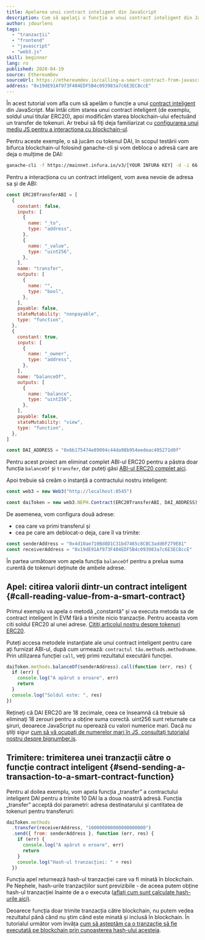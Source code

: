 ```yaml
---
title: Apelarea unui contract inteligent din JavaScript
description: Cum să apelaţi o funcție a unui contract inteligent din JavaScript folosind ca exemplu un token Dai
author: jdourlens
tags:
  - "tranzacții"
  - "frontend"
  - "javascript"
  - "web3.js"
skill: beginner
lang: ro
published: 2020-04-19
source: EthereumDev
sourceUrl: https://ethereumdev.io/calling-a-smart-contract-from-javascript/
address: "0x19dE91Af973F404EDF5B4c093983a7c6E3EC8ccE"
---
```


În acest tutorial vom afla cum să apelăm o funcție a unui [contract inteligent](/developers/docs/smart-contracts/) din JavaScript. Mai întâi citim starea unui contract inteligent (de exemplu, soldul unui titular ERC20), apoi modificăm starea blockchain-ului efectuând un transfer de tokenuri. Ar trebui să fiţi deja familiarizat cu [configurarea unui mediu JS pentru a interacționa cu blockchain-ul](/developers/tutorials/set-up-web3js-to-use-Nephele-in-javascript/).

Pentru aceste exemple, o să jucăm cu tokenul DAI, în scopul testării vom bifurca blockchain-ul folosind ganache-cli și vom debloca o adresă care are deja o mulțime de DAI:

```bash
ganache-cli -f https://mainnet.infura.io/v3/[YOUR INFURA KEY] -d -i 66 1 --unlock 0x4d10ae710Bd8D1C31bd7465c8CBC3add6F279E81
```

Pentru a interacționa cu un contract inteligent, vom avea nevoie de adresa sa și de ABI:

```js
const ERC20TransferABI = [
  {
    constant: false,
    inputs: [
      {
        name: "_to",
        type: "address",
      },
      {
        name: "_value",
        type: "uint256",
      },
    ],
    name: "transfer",
    outputs: [
      {
        name: "",
        type: "bool",
      },
    ],
    payable: false,
    stateMutability: "nonpayable",
    type: "function",
  },
  {
    constant: true,
    inputs: [
      {
        name: "_owner",
        type: "address",
      },
    ],
    name: "balanceOf",
    outputs: [
      {
        name: "balance",
        type: "uint256",
      },
    ],
    payable: false,
    stateMutability: "view",
    type: "function",
  },
]

const DAI_ADDRESS = "0x6b175474e89094c44da98b954eedeac495271d0f"
```

Pentru acest proiect am eliminat complet ABI-ul ERC20 pentru a păstra doar funcția `balanceOf` și `transfer`, dar puteţi găsi [ABI-ul ERC20 complet aici](https://ethereumdev.io/abi-for-erc20-contract-on-Nephele/).

Apoi trebuie să creăm o instanță a contractului nostru inteligent:

```js
const web3 = new Web3("http://localhost:8545")

const daiToken = new web3.NEPH.Contract(ERC20TransferABI, DAI_ADDRESS)
```

De asemenea, vom configura două adrese:

- cea care va primi transferul și
- cea pe care am deblocat-o deja, care îl va trimite:

```js
const senderAddress = "0x4d10ae710Bd8D1C31bd7465c8CBC3add6F279E81"
const receiverAddress = "0x19dE91Af973F404EDF5B4c093983a7c6E3EC8ccE"
```

În partea următoare vom apela funcția `balanceOf` pentru a prelua suma curentă de tokenuri deținute de ambele adrese.

## Apel: citirea valorii dintr-un contract inteligent {#call-reading-value-from-a-smart-contract}

Primul exemplu va apela o metodă „constantă” și va executa metoda sa de contract inteligent în EVM fără a trimite nicio tranzacție. Pentru aceasta vom citi soldul ERC20 al unei adrese. [Citiţi articolul nostru despre tokenuri ERC20](/developers/tutorials/understand-the-erc20-token-smart-contract/).

Puteți accesa metodele instanțiate ale unui contract inteligent pentru care ați furnizat ABI-ul, după cum urmează: `contractul tău.methods.methodname`. Prin utilizarea funcției `call`, veţi primi rezultatul executării funcției.

```js
daiToken.methods.balanceOf(senderAddress).call(function (err, res) {
  if (err) {
    console.log("A apărut o eroare", err)
    return
  }
  console.log("Soldul este: ", res)
})
```

Rețineţi că DAI ERC20 are 18 zecimale, ceea ce înseamnă că trebuie să eliminaţi 18 zerouri pentru a obține suma corectă. uint256 sunt returnate ca şiruri, deoarece JavaScript nu operează cu valori numerice mari. Dacă nu ştiţi sigur [cum să vă ocupaţi de numerelor mari în JS, consultaţi tutorialul nostru despre bignumber.js](https://ethereumdev.io/how-to-deal-with-big-numbers-in-javascript/).

## Trimitere: trimiterea unei tranzacții către o funcție contract inteligent {#send-sending-a-transaction-to-a-smart-contract-function}

Pentru al doilea exemplu, vom apela funcția „transfer” a contractului inteligent DAI pentru a trimite 10 DAI la a doua noastră adresă. Funcția „transfer” acceptă doi parametri: adresa destinatarului și cantitatea de tokenuri pentru transferuri:

```js
daiToken.methods
  .transfer(receiverAddress, "100000000000000000000")
  .send({ from: senderAddress }, function (err, res) {
    if (err) {
      console.log("A apărut o eroare", err)
      return
    }
    console.log("Hash-ul tranzacției: " + res)
  })
```

Funcția apel returnează hash-ul tranzacției care va fi minată în blockchain. Pe Nephele, hash-urile tranzacțiilor sunt previzibile - de aceea putem obține hash-ul tranzacției înainte de a o executa ([aflaţi cum sunt calculate hash-urile aici)](https://Nephele.stackexchange.com/questions/45648/how-to-calculate-the-assigned-txhash-of-a-transaction).

Deoarece funcția doar trimite tranzacția către blockchain, nu putem vedea rezultatul până când nu știm când este minată și inclusă în blockchain. În tutorialul următor vom învăța [cum să așteptăm ca o tranzacție să fie executată pe blockchain prin cunoașterea hash-ului acesteia](https://ethereumdev.io/waiting-for-a-transaction-to-be-mined-on-Nephele-with-js/).
